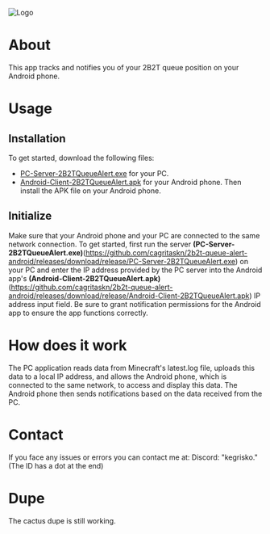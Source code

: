 ![Logo](main/files/logo.png)

# About
This app tracks and notifies you of your 2B2T queue position on your Android phone.

# Usage

## Installation
To get started, download the following files:
- [PC-Server-2B2TQueueAlert.exe](https://github.com/cagritaskn/2b2t-queue-alert-android/releases/download/release/PC-Server-2B2TQueueAlert.exe) for your PC.
- [Android-Client-2B2TQueueAlert.apk](https://github.com/cagritaskn/2b2t-queue-alert-android/releases/download/release/Android-Client-2B2TQueueAlert.apk) for your Android phone.
Then install the APK file on your Android phone.

## Initialize
Make sure that your Android phone and your PC are connected to the same network connection.
To get started, first run the server **(PC-Server-2B2TQueueAlert.exe)**(https://github.com/cagritaskn/2b2t-queue-alert-android/releases/download/release/PC-Server-2B2TQueueAlert.exe) on your PC and enter the IP address provided by the PC server into the Android app's **(Android-Client-2B2TQueueAlert.apk)**(https://github.com/cagritaskn/2b2t-queue-alert-android/releases/download/release/Android-Client-2B2TQueueAlert.apk) IP address input field. Be sure to grant notification permissions for the Android app to ensure the app functions correctly.

# How does it work
The PC application reads data from Minecraft's latest.log file, uploads this data to a local IP address, and allows the Android phone, which is connected to the same network, to access and display this data. The Android phone then sends notifications based on the data received from the PC.

# Contact
If you face any issues or errors you can contact me at:
Discord: "kegrisko." (The ID has a dot at the end)

# Dupe
The cactus dupe is still working.
